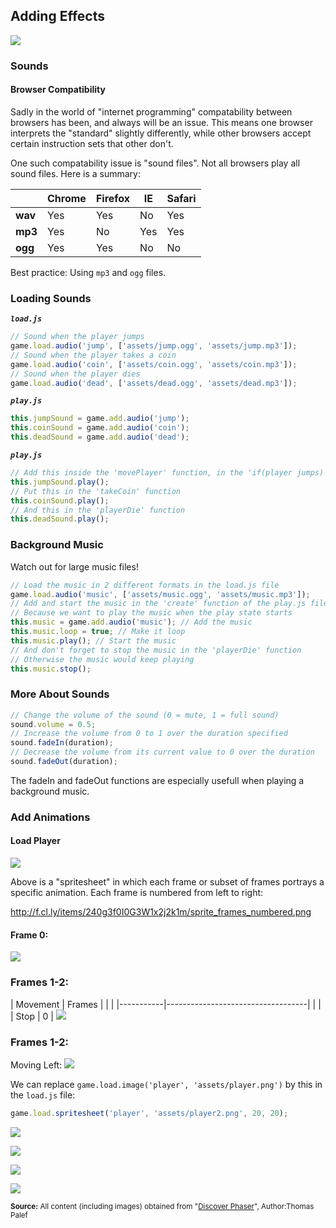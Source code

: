 ## Adding Effects

![](http://f.cl.ly/items/0R0A1A1J3s151y2G2n0u/Screen%20Shot%202016-06-13%20at%209.30.22%20AM.png)

### Sounds

#### Browser Compatibility

Sadly in the world of "internet programming" compatability between browsers has been, and always will be an issue. This means one browser interprets the "standard" slightly differently, while other browsers accept certain instruction sets that other don't. 

One such compatability issue is "sound files". Not all browsers play all sound files. Here is a summary:

|   | Chrome | Firefox | IE | Safari |
|---|--------|---------|----|--------|
|**wav** |Yes |Yes |No |Yes|   |
|**mp3** |Yes |No |Yes |Yes|   |
|**ogg** |Yes |Yes |No |No|   |

Best practice: Using `mp3` and `ogg` files. 

### Loading Sounds

***`load.js`***
```js
// Sound when the player jumps
game.load.audio('jump', ['assets/jump.ogg', 'assets/jump.mp3']);
// Sound when the player takes a coin
game.load.audio('coin', ['assets/coin.ogg', 'assets/coin.mp3']);
// Sound when the player dies
game.load.audio('dead', ['assets/dead.ogg', 'assets/dead.mp3']);
```
***`play.js`***
```js
this.jumpSound = game.add.audio('jump');
this.coinSound = game.add.audio('coin');
this.deadSound = game.add.audio('dead');
```

***`play.js`***
```js
// Add this inside the 'movePlayer' function, in the 'if(player jumps)'
this.jumpSound.play();
// Put this in the 'takeCoin' function
this.coinSound.play();
// And this in the 'playerDie' function
this.deadSound.play();
```

### Background Music

Watch out for large music files!

```js
// Load the music in 2 different formats in the load.js file
game.load.audio('music', ['assets/music.ogg', 'assets/music.mp3']);
// Add and start the music in the 'create' function of the play.js file
// Because we want to play the music when the play state starts
this.music = game.add.audio('music'); // Add the music
this.music.loop = true; // Make it loop
this.music.play(); // Start the music
// And don't forget to stop the music in the 'playerDie' function
// Otherwise the music would keep playing
this.music.stop();
```

### More About Sounds

```js
// Change the volume of the sound (0 = mute, 1 = full sound)
sound.volume = 0.5;
// Increase the volume from 0 to 1 over the duration specified
sound.fadeIn(duration);
// Decrease the volume from its current value to 0 over the duration
sound.fadeOut(duration);
```

The fadeIn and fadeOut functions are especially usefull when playing a background music.

### Add Animations

#### Load Player

![](http://f.cl.ly/items/2M0n403l0K010L1y0D1m/Screen%20Shot%202016-06-13%20at%209.24.18%20AM.png)

Above is a "spritesheet" in which each frame or subset of frames portrays a specific animation. Each 
frame is numbered from left to right:

http://f.cl.ly/items/240g3f0I0G3W1x2j2k1m/sprite_frames_numbered.png

#### Frame 0:
![](http://f.cl.ly/items/2D0K1J2E1S2J3x3U4329/player_0.png)

### Frames 1-2:
|  Movement |   Frames  |        |                                       |
|-----------|-----------------------------------|        |                                       |
| Stop      |   0       |       ![](http://f.cl.ly/items/1v0V0j1p3n082n451P1m/player_move_right.gif)

### Frames 1-2:

Moving Left: ![](http://f.cl.ly/items/2Q1m3U1D0y0o302W1m3D/player_move_left.gif)

We can replace `game.load.image('player', 'assets/player.png')` by this in the `load.js` file:

```js
game.load.spritesheet('player', 'assets/player2.png', 20, 20);
```

![](http://f.cl.ly/items/0R0A1A1J3s151y2G2n0u/Screen%20Shot%202016-06-13%20at%209.30.22%20AM.png)

![](http://f.cl.ly/items/2q471o1y2x2l3F0X0Y39/Screen%20Shot%202016-06-13%20at%209.37.44%20AM.png)

![](http://f.cl.ly/items/1W2j052U3B3z1G2R1D1u/Screen%20Shot%202016-06-13%20at%209.31.43%20AM.png)

![](http://f.cl.ly/items/383q283K0m3s0t3W0f3W/Screen%20Shot%202016-06-13%20at%209.32.36%20AM.png)

<sub>**Source:** All content (including images) obtained from "[Discover Phaser](https://www.discoverphaser.com/)", Author:Thomas Palef</sub>
